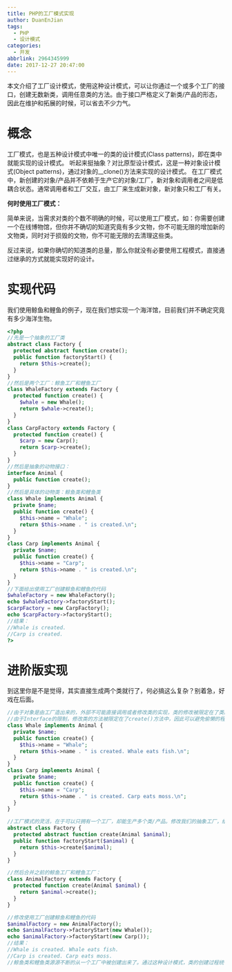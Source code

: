 ```yaml
---
title: PHP的工厂模式实现
author: DuanEnJian
tags:
  - PHP
  - 设计模式
categories:
  - 开发
abbrlink: 2964345999
date: 2017-12-27 20:47:00
---
```

本文介绍了工厂设计模式，使用这种设计模式，可以让你通过一个或多个工厂的接口，创建无数新类，调用任意类的方法。由于接口严格定义了新类/产品的形态，因此在维护和拓展的时候，可以省去不少力气。

<!-- more -->
# 概念
工厂模式，也是五种设计模式中唯一的类的设计模式(Class patterns)，即在类中就能实现的设计模式。
听起来挺抽象？对比原型设计模式，这是一种对象设计模式(Object patterns)，通过对象的__clone()方法来实现的设计模式。
在工厂模式中，新创建的对象/产品并不依赖于生产它的对象/工厂，新对象和调用者之间是低耦合状态。通常调用者和工厂交互，由工厂来生成新对象，新对象只和工厂有关。

**何时使用工厂模式：**

简单来说，当需求对类的个数不明确的时候，可以使用工厂模式，如：你需要创建一个在线博物馆，但你并不确切的知道究竟有多少文物，你不可能无限的增加新的文物类，同时对于损毁的文物，你不可能无限的去清理这些类。

反过来说，如果你确切的知道类的总量，那么你就没有必要使用工程模式，直接通过继承的方式就能实现好的设计。
# 实现代码
我们使用鲸鱼和鲤鱼的例子，现在我们想实现一个海洋馆，目前我们并不确定究竟有多少海洋生物。
```php
<?php
//先是一个抽象的工厂类
abstract class Factory {
  protected abstract function create();
  public function factoryStart() {
    return $this->create();
  }
}
//然后是两个工厂：鲸鱼工厂和鲤鱼工厂
class WhaleFactory extends Factory {
  protected function create() {
    $whale = new Whale();
    return $whale->create();
  }
}
class CarpFactory extends Factory {
  protected function create() {
    $carp = new Carp();
    return $carp->create();
  }
}
//然后是抽象的动物接口：
interface Animal {
  public function create();
}
//然后是具体的动物类：鲸鱼类和鲤鱼类
class Whale implements Animal {
  private $name;
  public function create() {
    $this->name = "Whale";
    return $this->name . " is created.\n";
  }
}
class Carp implements Animal {
  private $name;
  public function create() {
    $this->name = "Carp";
    return $this->name . " is created.\n";
  }
}
//下面给出使用工厂创建鲸鱼和鲤鱼的代码
$whaleFactory = new WhaleFactory();
echo $whaleFactory->factoryStart();
$carpFactory = new CarpFactory();
echo $carpFactory->factoryStart();
//结果：
//Whale is created.
//Carp is created.
?>
```
# 进阶版实现
到这里你是不是觉得，其实直接生成两个类就行了，何必搞这么复杂？别着急，好戏在后面。
```php
//由于对象是由工厂造出来的，外部不可能直接调用或者修改类的实现，类的修改被限定在了类的对外接口上。这样的架构易于扩展。
//由于Interface的限制，修改类的方法被限定在了create()方法中，因此可以避免偷懒的程序员新增加的不合理函数。简单修改一下
class Whale implements Animal {
  private $name;
  public function create() {
    $this->name = "Whale";
    return $this->name . " is created. Whale eats fish.\n";
  }
}
class Carp implements Animal {
  private $name;
  public function create() {
    $this->name = "Carp";
    return $this->name . " is created. Carp eats moss.\n";
  }
}

//工厂模式的灵活，在于可以只拥有一个工厂，却能生产多个类/产品。修改我们的抽象工厂，给create()方法增加animal接口：
abstract class Factory {
  protected abstract function create(Animal $animal);
  public function factoryStart($animal) {
    return $this->create($animal);
  }
}

//然后合并之前的鲸鱼工厂和鲤鱼工厂：
class AnimalFactory extends Factory {
  protected function create(Animal $animal) {
    return $animal->create();
  }
}

//修改使用工厂创建鲸鱼和鲤鱼的代码
$animalFactory = new AnimalFactory();
echo $animalFactory->factoryStart(new Whale());
echo $animalFactory->factoryStart(new Carp());
//结果：
//Whale is created. Whale eats fish.
//Carp is created. Carp eats moss.
//鲸鱼类和鲤鱼类源源不断的从一个工厂中被创建出来了。通过这种设计模式，类的创建过程统一通过一个接口来实现，接口外部并不需要关心类是如何被创建出来的，而接口内部实现也得到了很好的拓展性。
```